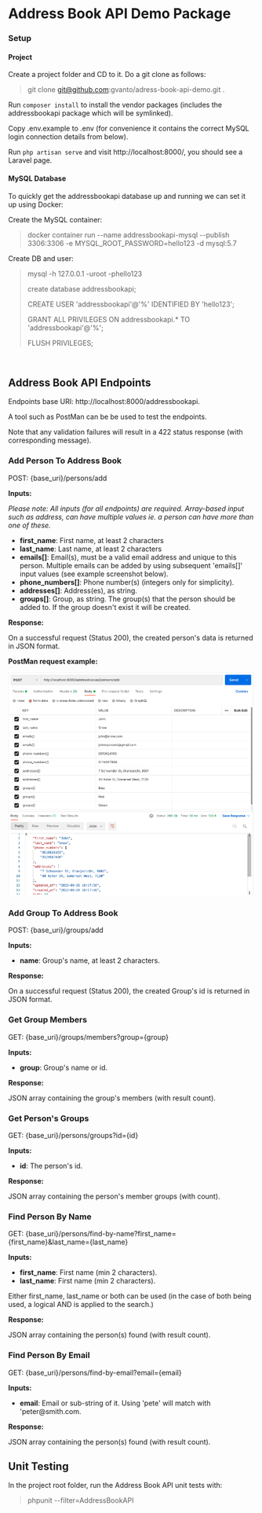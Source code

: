 # Address Book API Demo Package

### Setup

#### Project

Create a project folder and CD to it. Do a git clone as follows:

> git clone git@github.com:gvanto/adress-book-api-demo.git .

Run `composer install` to install the vendor packages 
(includes the addressbookapi package which will be symlinked).

Copy .env.example to .env (for convenience it contains the correct MySQL login
connection details from below).

Run `php artisan serve` and visit http://localhost:8000/, you should see
a Laravel page.

#### MySQL Database

To quickly get the addressbookapi database up and running we can 
set it up using Docker:

Create the MySQL container:
> docker container run --name addressbookapi-mysql --publish 3306:3306 -e MYSQL_ROOT_PASSWORD=hello123 -d mysql:5.7

Create DB and user:

> mysql -h 127.0.0.1 -uroot -phello123
>
> create database addressbookapi;
>
> CREATE USER 'addressbookapi'@'%' IDENTIFIED BY 'hello123';
>
> GRANT ALL PRIVILEGES ON addressbookapi.* TO 'addressbookapi'@'%';
>
> FLUSH PRIVILEGES;

<br>

## Address Book API Endpoints

Endpoints base URI: http://localhost:8000/addressbookapi.

A tool such as PostMan can be be used to test the endpoints.

Note that any validation failures will result in a 422 status response 
(with corresponding message).

### Add Person To Address Book
POST: {base_uri}/persons/add

**Inputs:**

*Please note: All inputs (for all endpoints) are required. Array-based input such as address, can
have multiple values ie. a person can have more than one of these.*

<ul>
<li><b>first_name</b>: First name, at least 2 characters</li>
<li><b>last_name</b>: Last name, at least 2 characters</li>
<li><b>emails[]</b>: Email(s), must be a valid email address and unique to this
 person. Multiple emails can be added by using subsequent 'emails[]' input values (see
example screenshot below).
</li>
<li><b>phone_numbers[]</b>: Phone number(s) (integers only for simplicity).
</li>
<li><b>addresses[]</b>: Address(es), as string. 
</li>
<li><b>groups[]</b>: Group, as string. The group(s) that the person should
be added to. If the group doesn't exist it will be created.
</li>
</ul>

**Response:**

On a successful request (Status 200), the created person's data is returned
in JSON format.

**PostMan request example:**

![PostMan request example](assets/postman-request-example.png "PostMan request example")

### Add Group To Address Book
POST: {base_uri}/groups/add

**Inputs:**

<ul>
<li><b>name</b>: Group's name, at least 2 characters.</li>
</ul>

**Response:**

On a successful request (Status 200), the created Group's id is returned
in JSON format.

### Get Group Members
GET: {base_uri}/groups/members?group={group}

**Inputs:**

<ul>
<li><b>group</b>: Group's name or id.</li>
</ul>

**Response:**

JSON array containing the group's members (with result count).

### Get Person's Groups
GET: {base_uri}/persons/groups?id={id}

**Inputs:**

<ul>
<li><b>id</b>: The person's id.</li>
</ul>

**Response:**

JSON array containing the person's member groups (with count).

### Find Person By Name
GET: {base_uri}/persons/find-by-name?first_name={first_name}&last_name={last_name}

**Inputs:**

<ul>
<li><b>first_name</b>: First name (min 2 characters).</li>
<li><b>last_name</b>: First name (min 2 characters).</li>
</ul>

Either first_name, last_name or both can be used (in the case
of both being used, a logical AND is applied to the search.)

**Response:**

JSON array containing the person(s) found (with result count).

### Find Person By Email
GET: {base_uri}/persons/find-by-email?email={email}

**Inputs:**

<ul>
<li><b>email</b>: Email or sub-string of it. Using 'pete'
will match with 'peter@smith.com.</li>
</ul>

**Response:**

JSON array containing the person(s) found (with result count).

## Unit Testing

In the project root folder, run the Address Book API unit tests with:

> phpunit --filter=AddressBookAPI
